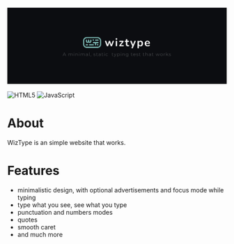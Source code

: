 [![](https://github.com/prinixOZ/wiztype/blob/main/assets/Banner.svg?raw=true)](https://prinixoz.github.io/wiztype)
<br/>

![HTML5](https://img.shields.io/badge/html5-%23E34F26.svg?style=for-the-badge&logo=html5&logoColor=white)
![JavaScript](https://img.shields.io/badge/javascript-grey?style=for-the-badge&logo=javascript)

# About

WizType is an simple website that works. 

# Features

- minimalistic design, with optional advertisements and focus mode while typing
- type what you see, see what you type
- punctuation and numbers modes
- quotes
- smooth caret
- and much more


